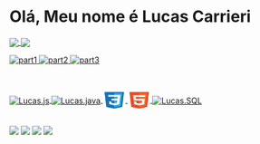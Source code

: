 <h1> Olá, Meu nome é Lucas Carrieri </h1>

<div>
  <a href="https://github.com/LucasCarrieri">
  <img height="180em"   align="center" src="https://github-readme-stats.vercel.app/api?username=ellen2121&show_icons=true&theme=react&include_all_commits=true&count_private=true"/>
  <img height="180em"  align="center" src="https://github-readme-stats.vercel.app/api/top-langs/?username=LucasCarrieri&layout=compact&langs_count=7&theme=react" />
</div>
 
 ![part1](https://user-images.githubusercontent.com/83976561/137820530-2c2d8157-c94e-48af-9788-bc4b5b16112c.gif)
 ![part2](https://user-images.githubusercontent.com/83976561/137820628-dba9c39e-b8e9-4207-9cb5-7f85e955b8c6.gif)
 ![part3](https://user-images.githubusercontent.com/83976561/137820678-eb91b7c9-cc84-4a9e-bfa7-a3e0624bf189.gif)

<br>
     
<div style="display: inline_block"><br>
 <img align="center" alt="Lucas.js" height="30" width="40" src = "https://cdn.jsdelivr.net/gh/devicons/devicon/icons/javascript/javascript-original.svg"/>
 <img align="center" alt="Lucas.java" height="40" width="40" src="https://cdn.jsdelivr.net/gh/devicons/devicon/icons/java/java-original-wordmark.svg" />
 <img align="center" alt="Lucas-CSS" height="30" width="40" src="https://raw.githubusercontent.com/devicons/devicon/master/icons/css3/css3-original.svg"/>
 <img align="center" alt="Lucas-HTML" height="30" width="40" src="https://raw.githubusercontent.com/devicons/devicon/master/icons/html5/html5-original.svg"/> 
 <img align="center" alt="Lucas.SQL" height="40" src="https://cdn.jsdelivr.net/gh/devicons/devicon/icons/mysql/mysql-plain-wordmark.svg" />
 </div>
  
   
##

 <div>
<a href="https://www.instagram.com/lucas_crr_/" target="_blank"><img src="https://img.shields.io/badge/-Instagram-%23E4405F?style=for-the-badge&logo=instagram&logoColor=white" target="_blank"></a>
<a href="https://www.twitch.tv/lucas_blackzs" target="_blank"><img src="https://img.shields.io/badge/Twitch-9146FF?style=for-the-badge&logo=twitch&logoColor=white" target="_blank"></a>
<a href = "mailto:lucascarrieridossantos@gmail.com"><img src="https://img.shields.io/badge/-Gmail-%23333?style=for-the-badge&logo=gmail&logoColor=white" target="_blank"></a>
<a href="https://www.linkedin.com/in/lucas-carrieri-1068a5203/" target="_blank"><img src="https://img.shields.io/badge/-LinkedIn-%230077B5?style=for-the-badge&logo=linkedin&logoColor=white" target="_blank"></a> 
  </div>
